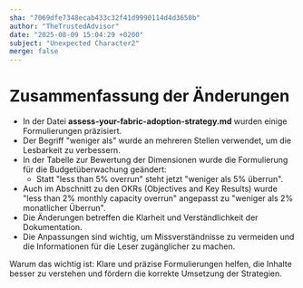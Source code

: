 ```yaml
---
sha: "7069dfe7348ecab433c32f41d9990114d4d3650b"
author: "TheTrustedAdvisor"
date: "2025-08-09 15:04:29 +0200"
subject: "Unexpected Character2"
merge: false
---
```


# Zusammenfassung der Änderungen

- In der Datei **assess-your-fabric-adoption-strategy.md** wurden einige Formulierungen präzisiert.
- Der Begriff "weniger als" wurde an mehreren Stellen verwendet, um die Lesbarkeit zu verbessern.
- In der Tabelle zur Bewertung der Dimensionen wurde die Formulierung für die Budgetüberwachung geändert:
  - Statt "less than 5% overrun" steht jetzt "weniger als 5% überrun".
- Auch im Abschnitt zu den OKRs (Objectives and Key Results) wurde "less than 2% monthly capacity overrun" angepasst zu "weniger als 2% monatlicher Überrun".
- Die Änderungen betreffen die Klarheit und Verständlichkeit der Dokumentation.
- Die Anpassungen sind wichtig, um Missverständnisse zu vermeiden und die Informationen für die Leser zugänglicher zu machen.

Warum das wichtig ist: Klare und präzise Formulierungen helfen, die Inhalte besser zu verstehen und fördern die korrekte Umsetzung der Strategien.

